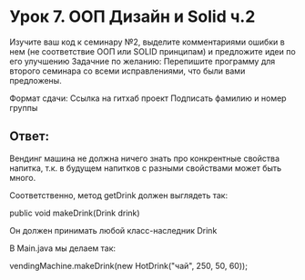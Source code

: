 # Урок 7. ООП Дизайн и Solid ч.2

Изучите ваш код к семинару №2, выделите комментариями ошибки в нем (не соответствие ООП или SOLID принципам) и предложите идеи по его улучшению
Задачние по желанию: Перепишите программу для второго семинара со всеми исправлениями, что были вами предложены.

Формат сдачи:
Ссылка на гитхаб проект
Подписать фамилию и номер группы

## Ответ:

Вендинг машина не должна ничего знать про конкрентные свойства напитка, т.к. в будущем напитков с разными свойствами может быть много.

Соответственно, метод getDrink должен выглядеть так:

public void makeDrink(Drink drink)

Он должен принимать любой класс-наследник Drink

В Main.java мы делаем так:

vendingMachine.makeDrink(new HotDrink("чай", 250, 50, 60));